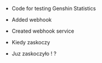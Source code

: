 * Code for testing Genshin Statistics

* Added webhook

* Created webhook service

* Kiedy zaskoczy

* Juz zaskoczyło !
?